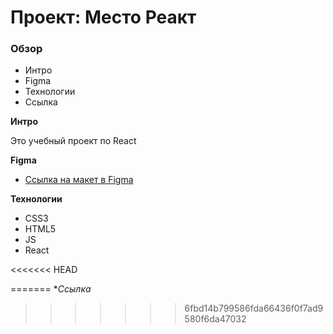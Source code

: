 # Проект: Место Реакт

### Обзор

* Интро
* Figma
* Технологии
* Ссылка

**Интро**

Это учебный проект по React

**Figma**

* [Ссылка на макет в Figma](https://www.figma.com/file/2cn9N9jSkmxD84oJik7xL7/JavaScript.-Sprint-4?node-id=0%3A1)

**Технологии**
* CSS3
* HTML5
* JS
* React

<<<<<<< HEAD

=======
**Ссылка*
>>>>>>> 6fbd14b799586fda66436f0f7ad9580f6da47032
